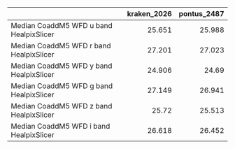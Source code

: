 |                                         |   kraken_2026 |   pontus_2487 |
|:----------------------------------------|--------------:|--------------:|
| Median CoaddM5 WFD u band HealpixSlicer |        25.651 |        25.988 |
| Median CoaddM5 WFD r band HealpixSlicer |        27.201 |        27.023 |
| Median CoaddM5 WFD y band HealpixSlicer |        24.906 |        24.69  |
| Median CoaddM5 WFD g band HealpixSlicer |        27.149 |        26.941 |
| Median CoaddM5 WFD z band HealpixSlicer |        25.72  |        25.513 |
| Median CoaddM5 WFD i band HealpixSlicer |        26.618 |        26.452 |
